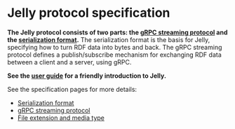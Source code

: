 # Jelly protocol specification

**The Jelly protocol consists of two parts: the [gRPC streaming protocol](streaming.md) and the [serialization format](serialization.md).** The serialization format is the basis for Jelly, specifying how to turn RDF data into bytes and back. The gRPC streaming protocol defines a publish/subscribe mechanism for exchanging RDF data between a client and a server, using gRPC.

**See the [user guide](../user-guide.md) for a friendly introduction to Jelly.**

See the specification pages for more details:

- [Serialization format](serialization.md)
- [gRPC streaming protocol](streaming.md)
- [File extension and media type](media-type.md)
